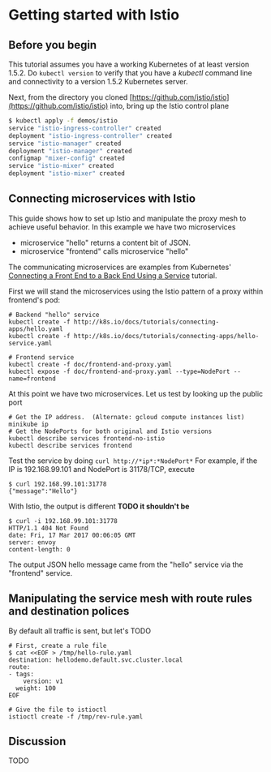 # Getting started with Istio

## Before you begin

This tutorial assumes you have a working Kubernetes of at least version 1.5.2.  Do `kubectl version` to verify
that you have a _kubectl_ command line and connectivity to a version 1.5.2 Kubernetes server.

Next, from the directory you cloned [https://github.com/istio/istio](https://github.com/istio/istio) into, 
bring up the Istio control plane

```bash
$ kubectl apply -f demos/istio
service "istio-ingress-controller" created
deployment "istio-ingress-controller" created
service "istio-manager" created
deployment "istio-manager" created
configmap "mixer-config" created
service "istio-mixer" created
deployment "istio-mixer" created
```

## Connecting microservices with Istio

This guide shows how to set up Istio and manipulate the proxy mesh to achieve useful behavior.
In this example we have two microservices

* microservice "hello" returns a content bit of JSON.
* microservice "frontend" calls microservice "hello"

The communicating microservices are examples from Kubernetes'
[Connecting a Front End to a Back End Using a Service](https://kubernetes.io/docs/tutorials/connecting-apps/connecting-frontend-backend/) tutorial.

First we will stand the microservices using the Istio pattern of a proxy within frontend's pod:

```
# Backend "hello" service
kubectl create -f http://k8s.io/docs/tutorials/connecting-apps/hello.yaml
kubectl create -f http://k8s.io/docs/tutorials/connecting-apps/hello-service.yaml

# Frontend service
kubectl create -f doc/frontend-and-proxy.yaml
kubectl expose -f doc/frontend-and-proxy.yaml --type=NodePort --name=frontend
```

<!---
Note that to stand up the frontend without Istio, we can do
kubectl run frontend --image=gcr.io/google-samples/hello-frontend:1.0 --port=8080 --overrides='{ "apiVersion": "extensions/v1beta1", "spec": { "containers": { "lifecycle": { "preStop": { "exec": { "command": ["/usr/sbin/nginx","-s","quit"] } } } } } }'
# or
kubectl run front-no-istio --image=gcr.io/google-samples/hello-frontend:1.0 --port=80
# and then
kubectl expose deployment front-no-istio --type=NodePort --name=frontend-no-istio
-->

At this point we have two microservices.  Let us test by looking up the public port

```
# Get the IP address.  (Alternate: gcloud compute instances list)
minikube ip
# Get the NodePorts for both original and Istio versions
kubectl describe services frontend-no-istio
kubectl describe services frontend
```

Test the service by doing `curl http://*ip*:*NodePort*`  For example, if the IP is 192.168.99.101 and NodePort is 31178/TCP, execute

```
$ curl 192.168.99.101:31778
{"message":"Hello"}
```

With Istio, the output is different **TODO it shouldn't be**

```
$ curl -i 192.168.99.101:31778
HTTP/1.1 404 Not Found
date: Fri, 17 Mar 2017 00:06:05 GMT
server: envoy
content-length: 0
```

The output JSON hello message came from the "hello" service via the "frontend" service.

## Manipulating the service mesh with route rules and destination polices

By default all traffic is sent, but let's TODO

```
# First, create a rule file
$ cat <<EOF > /tmp/hello-rule.yaml
destination: hellodemo.default.svc.cluster.local
route:
- tags:
    version: v1
  weight: 100
EOF

# Give the file to istioctl
istioctl create -f /tmp/rev-rule.yaml
```

## Discussion

TODO
